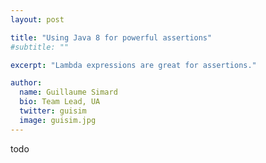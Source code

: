 ```yaml
---
layout: post

title: "Using Java 8 for powerful assertions"
#subtitle: ""

excerpt: "Lambda expressions are great for assertions."

author:
  name: Guillaume Simard
  bio: Team Lead, UA
  twitter: guisim
  image: guisim.jpg
---
```


todo
